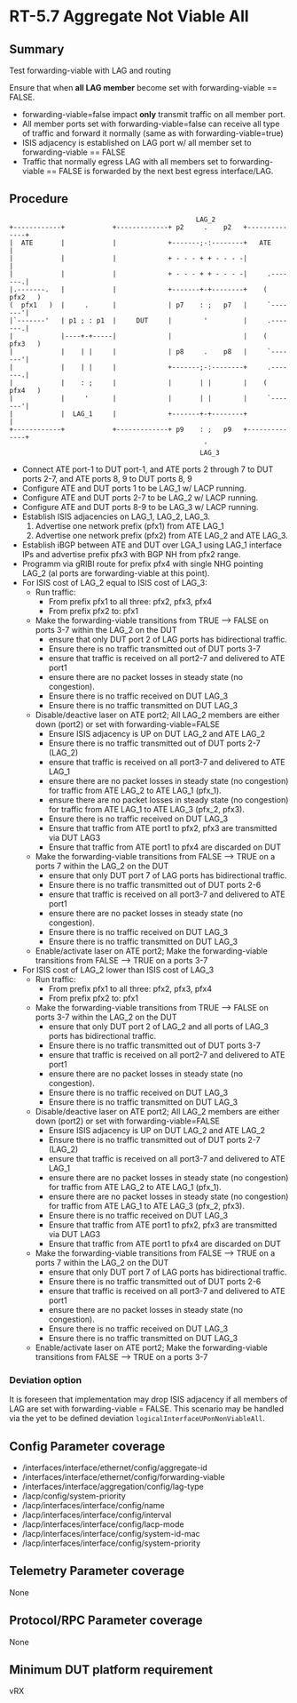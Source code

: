 # RT-5.7 Aggregate Not Viable All

## Summary

Test forwarding-viable with LAG and routing

Ensure that when **all LAG member** become set with forwarding-viable == FALSE.
- forwarding-viable=false impact **only** transmit traffic on all member port.
- All member ports set with forwarding-viable=false can receive all type of
  traffic and forward it normally (same as with forwarding-viable=true)
- ISIS adjacency is established on LAG port w/ all member set to
  forwarding-viable == FALSE
- Traffic that normally egress LAG with all members set to forwarding-viable ==
  FALSE is forwarded by the next best egress interface/LAG.

## Procedure

```
                                               LAG_2
+------------+            +-------------+ p2     .    p2   +--------------+
|  ATE       |            |             +-------;-:--------+   ATE        |
|            |            |             + - - - + + - - - -|              |
|            |            |             + - - - + + - - - -|     .-------.|
|.-------.   |            |             +-------+-+--------+    (  pfx2   )
(  pfx1   )  |     .      |             | p7    : ;   p7   |     `-------'|
|`-------'   | p1 ; : p1  |     DUT     |        '         |     .-------.|
|            |----+-+-----|             |                  |    (  pfx3   )
|            |    | |     |             | p8     .    p8   |     `-------'|
|            |    | |     |             +-------;-:--------+     .-------.|
|            |    : ;     |             |       | |        |    (  pfx4   )
|            |     '      |             |       | |        |     `-------'|
|            |  LAG_1     |             +-------+-+--------+              |
+------------+            +-------------+ p9    : ;   p9   +--------------+
                                                 '
                                                LAG_3

```

- Connect ATE port-1 to DUT port-1, and ATE ports 2 through 7 to DUT ports 2-7,
  and ATE ports 8, 9 to DUT ports 8, 9
- Configure ATE and DUT ports 1 to be LAG_1 w/ LACP running.
- Configure ATE and DUT ports 2-7 to be LAG_2 w/ LACP running.
- Configure ATE and DUT ports 8-9 to be LAG_3 w/ LACP running.
- Establish ISIS adjacencies on LAG_1, LAG_2, LAG_3.
  1. Advertise one network prefix (pfx1) from ATE LAG_1
  1. Advertise one network prefix (pfx2) from ATE LAG_2 and ATE LAG_3.
- Establish iBGP between ATE and DUT over LGA_1 using LAG_1 interface IPs and advertise prefix pfx3 with BGP NH from pfx2 range.
- Programm via gRIBI route for prefix pfx4 with single NHG pointing LAG_2 (al
  ports are forwarding-viable at this point).
- For ISIS cost of LAG_2 equal to ISIS cost of LAG_3:
  - Run traffic:
    - From prefix pfx1 to all three: pfx2, pfx3, pfx4
    - From prefix pfx2 to: pfx1
  - Make the forwarding-viable transitions from TRUE --> FALSE on ports 3-7
    within the LAG_2 on the DUT
    - ensure that only DUT port 2 of LAG ports has bidirectional traffic.
    - Ensure there is no traffic transmitted out of DUT ports 3-7
    - ensure that traffic is received on all port2-7 and delivered to ATE port1
    - ensure there are no packet losses in steady state (no congestion).
    - Ensure there is no traffic received on DUT LAG_3
    - Ensure there is no traffic transmitted on DUT LAG_3
  - Disable/deactive laser on ATE port2; All LAG_2 members are either down (port2) or
    set with forwarding-viable=FALSE
    - Ensure ISIS adjacency is UP on DUT LAG_2 and ATE LAG_2
    - Ensure there is no traffic transmitted out of  DUT ports 2-7 (LAG_2)
    - ensure that traffic is received on all port3-7 and delivered to ATE LAG_1
    - ensure there are no packet losses in steady state (no congestion) for
      traffic from ATE LAG_2 to ATE LAG_1 (pfx_1).
    - ensure there are no packet losses in steady state (no congestion) for
      traffic from ATE LAG_1 to ATE LAG_3 (pfx_2, pfx3).
    - Ensure there is no traffic received on DUT LAG_3
    - Ensure that traffic from ATE port1 to pfx2, pfx3 are transmitted via DUT
      LAG3
    - Ensure that traffic from ATE port1 to pfx4 are discarded on DUT
  - Make the forwarding-viable transitions from FALSE --> TRUE on a ports 7
    within the LAG_2 on the DUT
    - ensure that only DUT port 7 of LAG ports has bidirectional traffic.
    - Ensure there is no traffic transmitted out of  DUT ports 2-6
    - ensure that traffic is received on all port3-7 and delivered to ATE port1
    - ensure there are no packet losses in steady state (no congestion).
    - Ensure there is no traffic received on DUT LAG_3
    - Ensure there is no traffic transmitted on DUT LAG_3
  - Enable/activate laser on ATE port2; Make the forwarding-viable transitions
    from FALSE --> TRUE on a ports 3-7
- For ISIS cost of LAG_2 lower than ISIS cost of LAG_3
  - Run traffic:
    - From prefix pfx1 to all three: pfx2, pfx3, pfx4
    - From prefix pfx2 to: pfx1
  - Make the forwarding-viable transitions from TRUE --> FALSE on ports 3-7
    within the LAG_2 on the DUT
    - ensure that only DUT port 2 of LAG_2 and all ports of LAG_3 ports has bidirectional traffic.
    - Ensure there is no traffic transmitted out of DUT ports 3-7
    - ensure that traffic is received on all port2-7 and delivered to ATE port1
    - ensure there are no packet losses in steady state (no congestion).
    - Ensure there is no traffic received on DUT LAG_3
    - Ensure there is no traffic transmitted on DUT LAG_3
  - Disable/deactive laser on ATE port2; All LAG_2 members are either down (port2) or
    set with forwarding-viable=FALSE
    - Ensure ISIS adjacency is UP on DUT LAG_2 and ATE LAG_2
    - Ensure there is no traffic transmitted out of  DUT ports 2-7 (LAG_2)
    - ensure that traffic is received on all port3-7 and delivered to ATE LAG_1
    - ensure there are no packet losses in steady state (no congestion) for
      traffic from ATE LAG_2 to ATE LAG_1 (pfx_1).
    - ensure there are no packet losses in steady state (no congestion) for
      traffic from ATE LAG_1 to ATE LAG_3 (pfx_2, pfx3).
    - Ensure there is no traffic received on DUT LAG_3
    - Ensure that traffic from ATE port1 to pfx2, pfx3 are transmitted via DUT
      LAG3
    - Ensure that traffic from ATE port1 to pfx4 are discarded on DUT
  - Make the forwarding-viable transitions from FALSE --> TRUE on a ports 7
    within the LAG_2 on the DUT
    - ensure that only DUT port 7 of LAG ports has bidirectional traffic.
    - Ensure there is no traffic transmitted out of  DUT ports 2-6
    - ensure that traffic is received on all port3-7 and delivered to ATE port1
    - ensure there are no packet losses in steady state (no congestion).
    - Ensure there is no traffic received on DUT LAG_3
    - Ensure there is no traffic transmitted on DUT LAG_3
  - Enable/activate laser on ATE port2; Make the forwarding-viable transitions
    from FALSE --> TRUE on a ports 3-7 

### Deviation option

It is foreseen that implementation may drop ISIS adjacency if all members of LAG
are set with forwarding-viable = FALSE. This scenario may be
handled via the yet to be defined deviation `logicalInterfaceUPonNonViableAll`.

## Config Parameter coverage

- /interfaces/interface/ethernet/config/aggregate-id
- /interfaces/interface/ethernet/config/forwarding-viable
- /interfaces/interface/aggregation/config/lag-type
- /lacp/config/system-priority
- /lacp/interfaces/interface/config/name
- /lacp/interfaces/interface/config/interval
- /lacp/interfaces/interface/config/lacp-mode
- /lacp/interfaces/interface/config/system-id-mac
- /lacp/interfaces/interface/config/system-priority

## Telemetry Parameter coverage

None

## Protocol/RPC Parameter coverage

None

## Minimum DUT platform requirement

vRX


